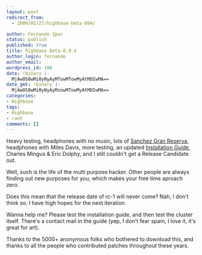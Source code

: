 ```yaml
---
layout: post
redirect_from:
  - 2009/02/27/highbase-beta-094/

author: Fernando Ipar
status: publish
published: true
title: highbase beta-0.9.4
author_login: fernando
author_email: 
wordpress_id: 106
date: !binary |-
  MjAwOS0wMi0yNyAyMTowMTowMyAtMDIwMA==
date_gmt: !binary |-
  MjAwOS0wMi0yNyAyMzowMTowMyAtMDIwMA==
categories:
- Highbase
tags:
- Highbase
- rant
comments: []
---
```

<p>Heavy testing, headphones with no music, lots of <a title="Sanchez Gran Reserva : Costa Rican Coffee" href="http://www.costaricacoffeeshop.com/shopexd.asp?id=10" target="_blank">Sanchez Gran Reserva</a>, headphones with Miles Davis, more testing, an updated <a title="Highbase : Installation guide" href="http://highbase.seriema-systems.com/staticpages/index.php?page=20080615InstallGuide" target="_blank">Installation Guide</a>, Charles Mingus &amp; Eric Dolphy, and I still couldn't get a Release Candidate out.</p>
<p>Well, such is the life of the multi purpose hacker. Other people are always finding out new purposes for you, which makes your free time aproach zero.</p>
<p>Does this mean that the release date of rc-1 will never come? Nah, I don't think so. I have high hopes for the next iteration.</p>
<p>Wanna help me? Please test the installation guide, and then test the cluster itself. There's a contact mail in the guide (yep, I don't fear spam, I love it, it's great for art).</p>
<p>Thanks to the 5000+ anonymous folks who bothered to download this, and thanks to all the people who contributed patches throughout these years.</p>
